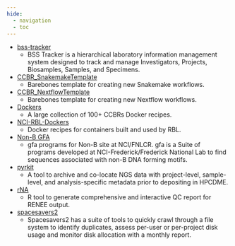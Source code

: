 ```yaml
---
hide:
  - navigation
  - toc
---
```



* [bss-tracker](https://github.com/abcsFrederick/bss-tracker)
    - BSS Tracker is a hierarchical laboratory information management system designed to track and manage Investigators, Projects, Biosamples, Samples, and Specimens.
* [CCBR_SnakemakeTemplate](https://github.com/abcsFrederick/CCBR_SnakemakeTemplate)
    - Barebones template for creating new Snakemake workflows.
* [CCBR_NextflowTemplate](https://github.com/abcsFrederick/CCBR_NextflowTemplate)
    - Barebones template for creating new Nextflow workflows.
* [Dockers](https://github.com/abcsFrederick/Dockers2)
    - A large collection of 100+ CCBRs Docker recipes.
* [NCI-RBL-Dockers](https://github.com/abcsFrederick/NCI-RBL-Dockers)
    - Docker recipes for containers built and used by RBL.
* [Non-B GFA](https://github.com/abcsFrederick/non-B_gfa)
    - gfa programs for Non-B site at NCI/FNLCR. gfa is a Suite of programs developed at NCI-Frederick/Frederick National Lab to find sequences associated with non-B DNA forming motifs.
* [pyrkit](https://github.com/abcsFrederick/pyrkit)
    - A tool to archive and co-locate NGS data with project-level, sample-level, and analysis-specific metadata prior to depositing in HPCDME.
* [rNA](https://github.com/abcsFrederick/rNA)
    - R tool to generate comprehensive and interactive QC report for RENEE output.
* [spacesavers2](https://github.com/abcsFrederick/spacesavers2)
    - Spacesavers2 has a suite of tools to quickly crawl through a file system to identify duplicates, assess per-user or per-project disk usage and monitor disk allocation with a monthly report.